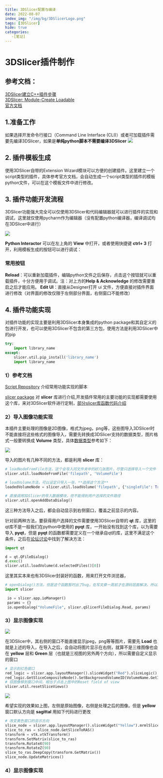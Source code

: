 ```yaml
---
title: 3DSlicer配置与编译
date: 2022-08-07
index_img: "/img/bg/3DSlicerLogo.png"
tags: [3DSlicer]
hide: true
categories: 
   -[笔记]
---
```

# 3DSlicer插件制作
## 参考文档：  
[3DSlicer建立C++插件步骤](https://blog.csdn.net/sang_12345/article/details/121805914)  
[3DSlicer: Module-Create Loadable](https://www.freesion.com/article/1531976481/)  
[官方文档](https://slicer.readthedocs.io/en/latest/developer_guide/extensions.html)

## 1.准备工作
如果选择开发命令行接口（Command Line Interface (CLI)）或者可加载插件需要先编译3DSlicer，如果是**单纯python脚本不需要编译3DSlicer**
![](/article_img/2022-06-06-18-35-54.png)
## 2. 插件模板生成
使用3DSlicer自带的Extension Wizard模块可以方便的创建插件。这里建立一个script类型的插件，具体参考官方文档，会自动生成一个script类型的插件的模板python文件，可以在这个模板文件中进行修改。
## 3. 插件功能开发流程
3DSlicer功能强大完全可以仅使用3DSlicer和代码编辑器就可以进行插件的实现和调试，这里就仅使用pycharm作为编辑器（没有配置python编译器，编译调试均在3DSlicer中进行）

![](/article_img/2022-06-20-14-08-41.png)

**Python Interactor** 可以在左上角的 **View** 中打开，或者使用快捷键 **ctrl+ 3** 打开，利用模板生成的按钮可以进行调试：

### **常用按钮**

**Reload**：可以重新加载插件，编辑python文件之后保存，点击这个按钮就可以重载插件，十分方便用于调试。注：对上方的**Help & Acknowledge** 的修改需要重启之后才能应用。
**Edit UI**：直接从Designer打开 ui 文件，方便直接对插件界面进行修改（对界面的修改仅限于左侧部分界面，右侧窗口不能修改）

## 4. 插件功能实现

对插件功能的实现主要是利用3DSlicer本身集成的python package和其自定义的包进行开发，也可以使用3DSlicer不包含的第三方包，使用方法是利用3DSlicer中的pip

```python
try:
    import library_name
except:
    slicer.util.pip_install('library_name')
    import library_name
```

### **1）参考文档**
[Script Repository](https://slicer.readthedocs.io/en/latest/developer_guide/script_repository.html#change-slice-orientation) 介绍常用功能实现的脚本

[slicer package](https://slicer.readthedocs.io/en/latest/developer_guide/slicer.html#slicer.util.MRMLNodeNotFoundException) 对 **slicer** 库进行介绍,开发插件常用的主要功能的实现都需要使用这个库，来对3DSlicer软件进行定制，[部分slicer库函数代码介绍](mwoehlke-kitware.github.io/Slicer/Base/slicer.html#slicer.util.quit)

### **2）导入图像功能实现**

本插件主要处理的图像是2D图像，格式为jpeg，png等，这些图导入3DSlicer时不能直接将这些格式的图像导入，需要先转换成3DSlicer支持的数据类型，图片格式一般要转换成 **Volume** 类型，具体[数据类型](https://www.slicer.org/wiki/Documentation/4.8/SlicerApplication/SupportedDataFormat)参考如下：

![](/article_img/2022-06-20-14-41-24.png)

导入的图片有几种不同的方法，都是利用 **slicer** 库：

```python
# loadNodeFromFile方法，这个会导入同文件夹中的好几张图片，尽管只选择导入一个文件
slicer.util.loadNodeFromFile('filepath', 'VolumeFile')

# loadVolume方法，可以设定只导入一张，**选择这个方法**
loadedVolumeNode = slicer.util.loadVolume('filepath', {"singleFile": True})

# 直接调用3DSlicer的导入数据模块，但不能得到用户选择的文件路径
slicer.util.openAddDataDialog()
```

这三种方法导入之后，都会自动显示到右侧窗口，覆盖之前显示的内容。

针对前两种方法，要获得用户选择的文件需要使用3DSlicer自带的 **qt** 库，这里的qt库不是一般我们在python中使用的 **pyqt** 库，一开始没有找到这个库，以为需要导入 **pyqt**，但是 **pyqt** 的函数都需要定义在一个继承自qt的库，这里不满足这个条件，之后在[论坛讨论](https://discourse.slicer.org/t/opendialog-does-not-load-node-into-scene/23874)中找到了解决方法：
```python
import qt

d = qt.QFileDialog()
d.exec()
slicer.util.loadVolume(d.selectedFiles()[0])
```

这里其实本来也有3DSlicer封装好的函数，用来打开文件浏览器，

```python
# openDialog()方法，但是这个函数暂时出了bug，在写文章一周前才在源码层面解决，所以就用上面那种方法。
import slicer

 io = slicer.app.ioManager()
 params = {}
 io.openDialog("VolumeFile", slicer.qSlicerFileDialog.Read, params)
```

### **3）显示图像实现**

![](/article_img/2022-06-20-18-05-00.png)

在3DSlicer中，其右侧的窗口不能直接显示jpeg，png等等图片，需要先 **Load** 也就是上述的导入，在导入之后，会自动将图片显示在右侧，就算不是三维图像也会在 **yellow** 层和 **Green** 层（也就是三视图的另外两个方向），所以需要自定义显示的窗口

```python
# 显示到红色窗口
red_logic = slicer.app.layoutManager().sliceWidget("Red").sliceLogic()
red_logic.GetSliceCompositeNode().SetBackgroundVolumeID(VolumeName.GetID())
# 将图像移到窗口中间，相当于点击上图中的Reset field of view
slicer.util.resetSliceViews()
```

![](/article_img/2022-06-20-18-11-02.png)

希望实现的效果如上图，左侧是原始图像，右侧是处理之后的图像。但是 **yellow** 窗口默认方向是 **sagittal** 用如下代码进行更改

```python
# 改变黄色窗口的显示方向
slice_node = slicer.app.layoutManager().sliceWidget("Yellow").mrmlSliceNode()
slice_to_ras = slice_node.GetSliceToRAS()
transform = vtk.vtkTransform()
transform.SetMatrix(slice_to_ras)
transform.RotateX(90)
transform.RotateZ(90)
slice_to_ras.DeepCopy(transform.GetMatrix())
slice_node.UpdateMatrices()
```

### **4）显示图像实现**